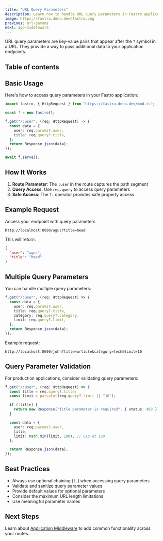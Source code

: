 ```yaml
---
title: "URL Query Parameters"
description: Learn how to handle URL query parameters in Fastro applications
image: https://fastro.deno.dev/fastro.png
previous: url-params
next: app-middleware
---
```


URL query parameters are key-value pairs that appear after the `?` symbol in a
URL. They provide a way to pass additional data to your application endpoints.

## Table of contents

## Basic Usage

Here's how to access query parameters in your Fastro application:

```ts
import fastro, { HttpRequest } from "https://fastro.deno.dev/mod.ts";

const f = new fastro();

f.get("/:user", (req: HttpRequest) => {
  const data = {
    user: req.params?.user,
    title: req.query?.title,
  };
  return Response.json(data);
});

await f.serve();
```

## How It Works

1. **Route Parameter**: The `:user` in the route captures the path segment
2. **Query Access**: Use `req.query` to access query parameters
3. **Safe Access**: The `?.` operator provides safe property access

## Example Request

Access your endpoint with query parameters:

```
http://localhost:8000/agus?title=head
```

This will return:

```json
{
  "user": "agus",
  "title": "head"
}
```

## Multiple Query Parameters

You can handle multiple query parameters:

```ts
f.get("/:user", (req: HttpRequest) => {
  const data = {
    user: req.params?.user,
    title: req.query?.title,
    category: req.query?.category,
    limit: req.query?.limit,
  };
  return Response.json(data);
});
```

Example request:

```
http://localhost:8000/john?title=article&category=tech&limit=10
```

## Query Parameter Validation

For production applications, consider validating query parameters:

```ts
f.get("/:user", (req: HttpRequest) => {
  const title = req.query?.title;
  const limit = parseInt(req.query?.limit || "10");

  if (!title) {
    return new Response("Title parameter is required", { status: 400 });
  }

  const data = {
    user: req.params?.user,
    title,
    limit: Math.min(limit, 100), // Cap at 100
  };

  return Response.json(data);
});
```

## Best Practices

- Always use optional chaining (`?.`) when accessing query parameters
- Validate and sanitize query parameter values
- Provide default values for optional parameters
- Consider the maximum URL length limitations
- Use meaningful parameter names

## Next Steps

Learn about [Application Middleware](./app-middleware.md) to add common
functionality across your routes.
